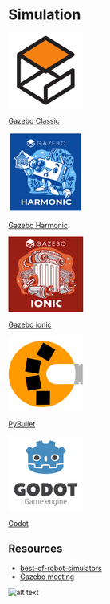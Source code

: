 # Simulation

<div class="grid-container">
     <div class="grid-item">
            <a href="Gazebo_Classic">
            <img src="images/gazebo.png"  width="150" height="150">
            <p>Gazebo Classic</p></a>
        </div>
    <div class="grid-item">
       <a href="Gazebo">
            <img src="images/harmonic.png"  width="150" height="150" style="width: 150px; height: 160px;" >
            <p>Gazebo Harmonic</p></a>
    </div>
    <div class="grid-item">
        <a href="gazebo_ionic">
            <img src="images/ionic.png"  width="150" height="150">
            <p>Gazebo ionic</p></a>
    </div>
     <div class="grid-item">
        <a href="PyBullet">
            <img src="images/pybullet.png"  width="150" height="150">
            <p>PyBullet</p></a>
    </div>
     <div class="grid-item">
        <a href="godot">
            <img src="images/godot.png"  width="150" height="150">
            <p>Godot</p></a>
    </div>
   </div>

## Resources
- [best-of-robot-simulators](https://github.com/knmcguire/best-of-robot-simulators)
- [Gazebo meeting](https://vimeo.com/osrfoundation)


![alt text](image.png)